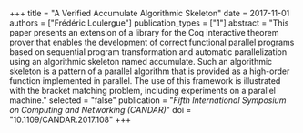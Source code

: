 +++
title = "A Verified Accumulate Algorithmic Skeleton"
date = 2017-11-01
authors = ["Frédéric Loulergue"]
publication_types = ["1"]
abstract = "This paper presents an extension of a library for  the Coq interactive theorem prover that enables the  development of correct functional parallel programs  based on sequential program transformation and  automatic parallelization using an algorithmic  skeleton named accumulate.  Such an algorithmic  skeleton is a pattern of a parallel algorithm that  is provided as a high-order function implemented in  parallel. The use of this framework is illustrated  with the bracket matching problem, including  experiments on a parallel machine."
selected = "false"
publication = "*Fifth International Symposium on Computing and  Networking (CANDAR)*"
doi = "10.1109/CANDAR.2017.108"
+++

